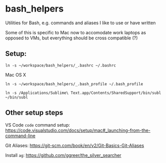 # bash_helpers

Utilities for Bash, e.g. commands and aliases I like to use or have written

Some of this is specific to Mac now to accomodate work laptops as opposed to VMs,
but everything should be cross compatible (?)


## Setup:

```
ln -s ~/workspace/bash_helpers/_.bashrc ~/.bashrc
```

Mac OS X
```
ln -s ~/workspace/bash_helpers/_.bash_profile ~/.bash_profile

ln -s /Applications/Sublime\ Text.app/Contents/SharedSupport/bin/subl ~/bin/subl
```

## Other setup steps

VS Code `code` command setup:
https://code.visualstudio.com/docs/setup/mac#_launching-from-the-command-line

Git Aliases:
https://git-scm.com/book/en/v2/Git-Basics-Git-Aliases

Install `ag`:
https://github.com/ggreer/the_silver_searcher
